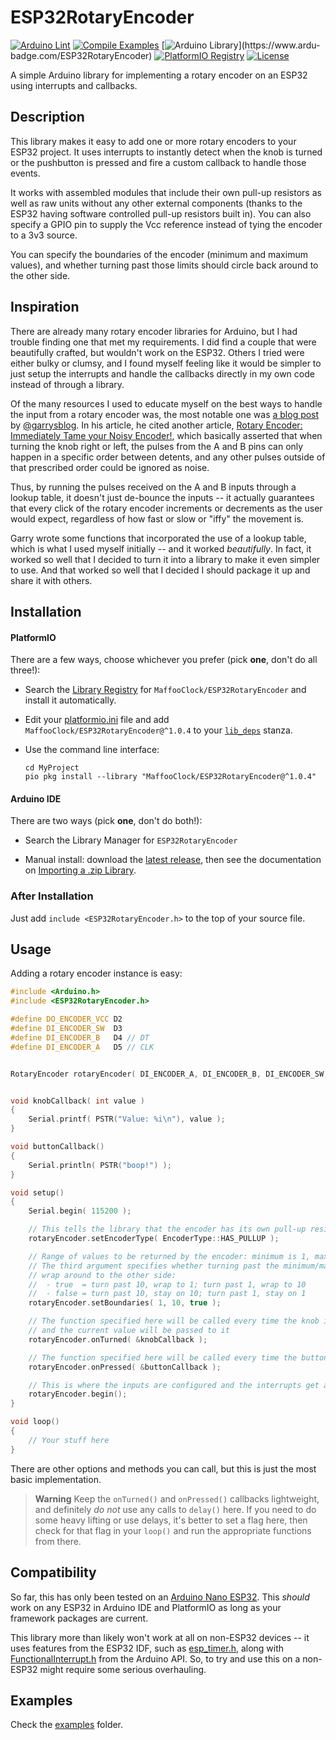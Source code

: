 # ESP32RotaryEncoder

[![Arduino Lint](https://github.com/MaffooClock/ESP32RotaryEncoder/actions/workflows/check-arduino.yml/badge.svg)](https://github.com/MaffooClock/ESP32RotaryEncoder/actions/workflows/check-arduino.yml) [![Compile Examples](https://github.com/MaffooClock/ESP32RotaryEncoder/actions/workflows/compile-examples.yml/badge.svg)](https://github.com/MaffooClock/ESP32RotaryEncoder/actions/workflows/compile-examples.yml) [![Arduino Library](https://www.ardu-badge.com/badge/ESP32RotaryEncoder.svg?)](https://www.ardu-badge.com/ESP32RotaryEncoder) [![PlatformIO Registry](https://badges.registry.platformio.org/packages/maffooclock/library/ESP32RotaryEncoder.svg)](https://registry.platformio.org/libraries/maffooclock/ESP32RotaryEncoder) [![License](https://img.shields.io/badge/license-MIT%20License-blue.svg)](http://doge.mit-license.org)

A simple Arduino library for implementing a rotary encoder on an ESP32 using interrupts and callbacks.


## Description

This library makes it easy to add one or more rotary encoders to your ESP32 project.  It uses interrupts to instantly detect when the knob is turned or the pushbutton is pressed and fire a custom callback to handle those events.

It works with assembled modules that include their own pull-up resistors as well as raw units without any other external components (thanks to the ESP32 having software controlled pull-up resistors built in).  You can also specify a GPIO pin to supply the Vcc reference instead of tying the encoder to a 3v3 source.

You can specify the boundaries of the encoder (minimum and maximum values), and whether turning past those limits should circle back around to the other side.


## Inspiration

There are already many rotary encoder libraries for Arduino, but I had trouble finding one that met my requirements.  I did find a couple that were beautifully crafted, but wouldn't work on the ESP32.  Others I tried were either bulky or clumsy, and I found myself feeling like it would be simpler to just setup the interrupts and handle the callbacks directly in my own code instead of through a library.

Of the many resources I used to educate myself on the best ways to handle the input from a rotary encoder was, the most notable one was [a blog post](https://garrysblog.com/2021/03/20/reliably-debouncing-rotary-encoders-with-arduino-and-esp32/) by [@garrysblog](https://github.com/garrysblog).  In his article, he cited another article, [Rotary Encoder: Immediately Tame your Noisy Encoder!](https://www.best-microcontroller-projects.com/rotary-encoder.html), which basically asserted that when turning the knob right or left, the pulses from the A and B pins can only happen in a specific order between detents, and any other pulses outside of that prescribed order could be ignored as noise.

Thus, by running the pulses received on the A and B inputs through a lookup table, it doesn't just de-bounce the inputs -- it actually guarantees that every click of the rotary encoder increments or decrements as the user would expect, regardless of how fast or slow or "iffy" the movement is.

Garry wrote some functions that incorporated the use of a lookup table, which is what I used myself initially -- and it worked _beautifully_.  In fact, it worked so well that I decided to turn it into a library to make it even simpler to use.  And that worked so well that I decided I should package it up and share it with others.


## Installation

#### PlatformIO

There are a few ways, choose whichever you prefer (pick **one**, don't do all three!):

- Search the [Library Registry](https://registry.platformio.org/search?t=library) for `MaffooClock/ESP32RotaryEncoder` and install it automatically.

- Edit your [platformio.ini](https://docs.platformio.org/en/latest/projectconf/index.html) file and add `MaffooClock/ESP32RotaryEncoder@^1.0.4` to your [`lib_deps`](https://docs.platformio.org/en/latest/projectconf/sections/env/options/library/lib_deps.html) stanza.

- Use the command line interface:
   ```shell
   cd MyProject
   pio pkg install --library "MaffooClock/ESP32RotaryEncoder@^1.0.4"
   ```

#### Arduino IDE

There are two ways (pick **one**, don't do both!):

- Search the Library Manager for `ESP32RotaryEncoder`

-  Manual install: download the [latest release](https://github.com/MaffooClock/ESP32RotaryEncoder/releases/latest), then see the documentation on [Importing a .zip Library](https://docs.arduino.cc/software/ide-v1/tutorials/installing-libraries#importing-a-zip-library).

### After Installation

Just add `include <ESP32RotaryEncoder.h>` to the top of your source file.


## Usage

Adding a rotary encoder instance is easy:

```c++
#include <Arduino.h>
#include <ESP32RotaryEncoder.h>

#define DO_ENCODER_VCC D2
#define DI_ENCODER_SW  D3
#define DI_ENCODER_B   D4 // DT
#define DI_ENCODER_A   D5 // CLK


RotaryEncoder rotaryEncoder( DI_ENCODER_A, DI_ENCODER_B, DI_ENCODER_SW, DO_ENCODER_VCC );


void knobCallback( int value )
{
	Serial.printf( PSTR("Value: %i\n"), value );
}

void buttonCallback()
{
	Serial.println( PSTR("boop!") );
}

void setup()
{
	Serial.begin( 115200 );

	// This tells the library that the encoder has its own pull-up resistors
	rotaryEncoder.setEncoderType( EncoderType::HAS_PULLUP );

	// Range of values to be returned by the encoder: minimum is 1, maximum is 10
	// The third argument specifies whether turning past the minimum/maximum will
	// wrap around to the other side:
	//  - true  = turn past 10, wrap to 1; turn past 1, wrap to 10
	//  - false = turn past 10, stay on 10; turn past 1, stay on 1
	rotaryEncoder.setBoundaries( 1, 10, true );

	// The function specified here will be called every time the knob is turned
	// and the current value will be passed to it
	rotaryEncoder.onTurned( &knobCallback );

	// The function specified here will be called every time the button is pushed
	rotaryEncoder.onPressed( &buttonCallback );

	// This is where the inputs are configured and the interrupts get attached
	rotaryEncoder.begin();
}

void loop()
{
	// Your stuff here
}
```

There are other options and methods you can call, but this is just the most basic implementation.

> **Warning**
> Keep the `onTurned()` and `onPressed()` callbacks lightweight, and definitely _do not_ use any calls to `delay()` here.  If you need to do some heavy lifting or use delays, it's better to set a flag here, then check for that flag in your `loop()` and run the appropriate functions from there.


## Compatibility

So far, this has only been tested on an [Arduino Nano ESP32](https://docs.arduino.cc/hardware/nano-esp32).  This _should_ work on any ESP32 in Arduino IDE and PlatformIO as long as your framework packages are current.

This library more than likely won't work at all on non-ESP32 devices -- it uses features from the ESP32 IDF, such as [esp_timer.h](https://github.com/espressif/esp-idf/blob/master/components/esp_timer/include/esp_timer.h), along with [FunctionalInterrupt.h](https://github.com/espressif/arduino-esp32/blob/master/cores/esp32/FunctionalInterrupt.h) from the Arduino API.  So, to try and use this on a non-ESP32 might require some serious overhauling.


## Examples

Check the [examples](https://github.com/MaffooClock/ESP32RotaryEncoder/tree/main/examples) folder.


